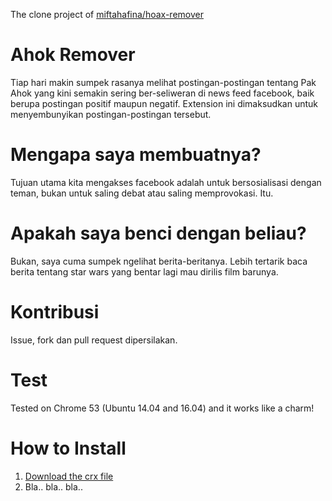 The clone project of [miftahafina/hoax-remover](https://github.com/miftahafina/hoax-remover)

# Ahok Remover
Tiap hari makin sumpek rasanya melihat postingan-postingan tentang Pak Ahok yang kini semakin sering ber-seliweran di news feed facebook, baik berupa postingan positif maupun negatif. Extension ini dimaksudkan untuk menyembunyikan postingan-postingan tersebut.

# Mengapa saya membuatnya?
Tujuan utama kita mengakses facebook adalah untuk bersosialisasi dengan teman, bukan untuk saling debat atau saling memprovokasi. Itu.

# Apakah saya benci dengan beliau?
Bukan, saya cuma sumpek ngelihat berita-beritanya. Lebih tertarik baca berita tentang star wars yang bentar lagi mau dirilis film barunya.

# Kontribusi
Issue, fork dan pull request dipersilakan.

# Test
Tested on Chrome 53 (Ubuntu 14.04 and 16.04) and it works like a charm!

# How to Install
1. [Download the crx file](https://github.com/miftahafina/ahok-remover/blob/master/dist/ahok-remover.crx)
2. Bla.. bla.. bla..

